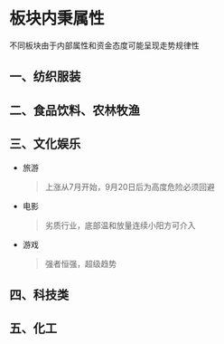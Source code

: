 # 板块内秉属性  

不同板块由于内部属性和资金态度可能呈现走势规律性  

## 一、纺织服装  

## 二、食品饮料、农林牧渔  

## 三、文化娱乐  

* 旅游  
    > 上涨从7月开始，9月20日后为高度危险必须回避  
* 电影  
    > 劣质行业，底部温和放量连续小阳方可介入  
* 游戏  
    > 强者恒强，超级趋势  
    
## 四、科技类  

## 五、化工  

